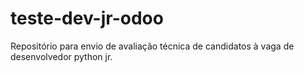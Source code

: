 # teste-dev-jr-odoo
Repositório para envio de avaliação técnica de candidatos à vaga de desenvolvedor python jr.
